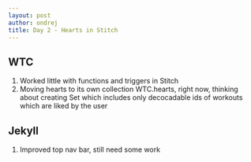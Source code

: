 ```yaml
---
layout: post
author: ondrej
title: Day 2 - Hearts in Stitch
---
```

## WTC
1. Worked little with functions and triggers in Stitch
2. Moving hearts to its own collection WTC.hearts, right now, thinking about creating Set which includes only decocadable ids of workouts which are liked by the user

## Jekyll
1. Improved top nav bar, still need some work